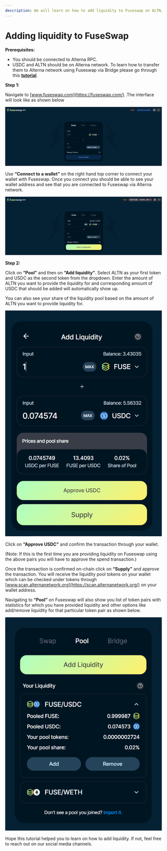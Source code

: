 ```yaml
---
description: We will learn on how to add liquidity to Fuseswap on ALTN/USDC pair.
---
```


# Adding liquidity to FuseSwap

**Prerequisites:**

* You should be connected to Alterna RPC.
* USDC and ALTN should be on Alterna network. To learn how to transfer them to Alterna network using Fuseswap via Bridge please go through this [**tutorial**](https://docs.alternanetwork.org/the-fuse-chain/token-bridges/transfer-fuse-using-bridge-on-fuseswap).

**Step 1:**

Navigate to [www.fuseswap.com](https://fuseswap.com/) .The interface will look like as shown below

![](../../.gitbook/assets/0%20%287%29.png)

Use **“Connect to a wallet”** on the right hand top corner to connect your wallet with Fuseswap. Once you connect you should be able to see your wallet address and see that you are connected to Fuseswap via Alterna network.

![](../../.gitbook/assets/1%20%2810%29.png)

  
**Step 2:**

Click on **“Pool”** and then on **“Add liquidity”**. Select ALTN as your first token and USDC as the second token from the dropdown. Enter the amount of ALTN you want to provide the liquidity for and corresponding amount of USDC that should be added will automatically show up.

You can also see your share of the liquidity pool based on the amount of ALTN you want to provide liquidity for.

![](../../.gitbook/assets/2%20%2810%29.png)

Click on **“Approve USDC”** and confirm the transaction through your wallet.

\(Note: If this is the first time you are providing liquidity on Fuseswap using the above pairs you will have to approve the spend transaction.\)

Once the transaction is confirmed on-chain click on **“Supply”** and approve the transaction. You will receive the liquidity pool tokens on your wallet which can be checked under tokens through [www.scan.alternanetwork.org](https://scan.alternanetwork.org/) on your wallet address.

Navigating to **“Pool”** on Fuseswap will also show you list of token pairs with statistics for which you have provided liquidity and other options like add/remove liquidity for that particular token pair as shown below.

![](../../.gitbook/assets/3%20%289%29.png)

Hope this tutorial helped you to learn on how to add liquidity. If not, feel free to reach out on our social media channels.

